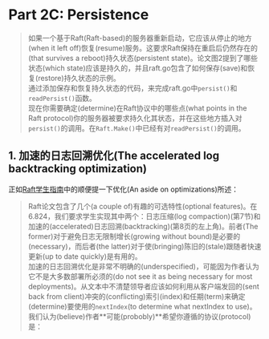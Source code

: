 # Part 2C: Persistence      
> 如果一个基于Raft(Raft-based)的服务器重新启动，它应该从停止的地方(when it left off)恢复(resume)服务。这要求Raft保持在重启后仍然存在的(that survives a reboot)持久状态(persistent state)。论文图2提到了哪些状态(which state)应该是持久的，并且raft.go包含了如何保存(save)和恢复(restore)持久状态的示例。    
通过添加保存和恢复持久状态的代码，来完成raft.go中`persist()`和`readPersist()`函数。     
现在你需要确定(determine)在Raft协议中的哪些点(what points in the Raft protocol)你的服务器被要求持久化其状态，并在这些地方插入对`persist()`的调用。在`Raft.Make()`中已经有对`readPersist()`的调用。      

## 1. 加速的日志回溯优化(The accelerated log backtracking optimization)     
正如[Raft学生指南](https://thesquareplanet.com/blog/students-guide-to-raft/)中的顺便提一下优化(An aside on optimizations)所述：     
> Raft论文包含了几个(a couple of)有趣的可选特性(optional features)。在6.824，我们要求学生实现其中两个：日志压缩(log compaction)(第7节)和加速的(accelerated)日志回溯(backtracking)(第8页的左上角)。前者(The former)对于避免日志无限制增长(growing without bound)是必要的(necessary)，而后者(the latter)对于使(bringing)陈旧的(stale)跟随者快速更新(up to date quickly)是有用的。     
加速的日志回溯优化是非常不明确的(underspecified)，可能因为作者认为它不是大多数部署所必须的(do not see it as being necessary for most deployments)。从文本中不清楚领导者应该如何利用从客户端发回的(sent back from client)冲突的(conflicting)索引(index)和任期(term)来确定(determine)要使用的`nextIndex`(to determine what nextIndex to use)。我们认为(believe)作者**可能(probobly)**希望你遵循的协议(protocol)是：   
